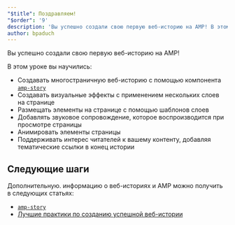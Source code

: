 ```yaml
---
"$title": Поздравляем!
"$order": '9'
description: 'Вы успешно создали свою первую веб-историю на AMP! В этом уроке вы научились: - Создавать многостраничную историю с помощью компонента amp-story.'
author: bpaduch
---
```


Вы успешно создали свою первую веб-историю на AMP!

В этом уроке вы научились:

- Создавать многостраничную веб-историю с помощью компонента [`amp-story`](../../../../documentation/components/reference/amp-story.md)
- Создавать визуальные эффекты с применением нескольких слоев на странице
- Размещать элементы на странице с помощью шаблонов слоев
- Добавлять звуковое сопровождение, которое воспроизводится при просмотре страницы
- Анимировать элементы страницы
- Поддерживать интерес читателей к вашему контенту, добавляя тематические ссылки в конец истории

## Следующие шаги

Дополнительную. информацию о веб-историях и AMP можно получить в следующих статьях:

- [`amp-story`](../../../../documentation/components/reference/amp-story.md)
- [Лучшие практики по созданию успешной веб-истории](../../../../documentation/guides-and-tutorials/start/create_successful_stories.md)
